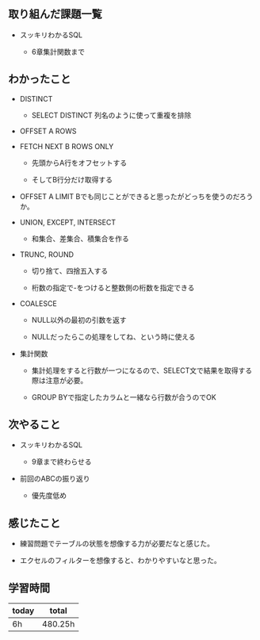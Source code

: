 

## 取り組んだ課題一覧

- スッキリわかるSQL

   - 6章集計関数まで

## わかったこと

- DISTINCT

   - SELECT DISTINCT 列名のように使って重複を排除

- OFFSET A ROWS

- FETCH NEXT B ROWS ONLY

   - 先頭からA行をオフセットする

   - そしてB行分だけ取得する

- OFFSET A LIMIT Bでも同じことができると思ったがどっちを使うのだろうか。

- UNION, EXCEPT, INTERSECT

   - 和集合、差集合、積集合を作る

- TRUNC, ROUND

   - 切り捨て、四捨五入する

   - 桁数の指定で-をつけると整数側の桁数を指定できる

- COALESCE

   - NULL以外の最初の引数を返す

   - NULLだったらこの処理をしてね、という時に使える

- 集計関数

   - 集計処理をすると行数が一つになるので、SELECT文で結果を取得する際は注意が必要。

   - GROUP BYで指定したカラムと一緒なら行数が合うのでOK

## 次やること

- スッキリわかるSQL

   - 9章まで終わらせる

- 前回のABCの振り返り

   - 優先度低め

## 感じたこと

- 練習問題でテーブルの状態を想像する力が必要だなと感じた。

- エクセルのフィルターを想像すると、わかりやすいなと思った。

## 学習時間

| today | total | 
|---|---|
| 6h | 480\.25h | 


